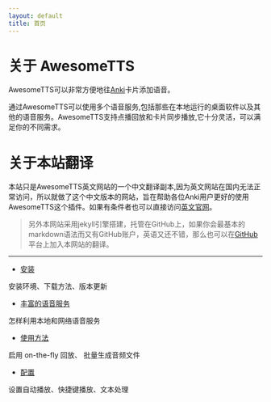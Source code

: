 ```yaml
---
layout: default
title: 首页
---
```


<!--
# About AwesomeTTS

AwesomeTTS makes it easy for language-learners and other students to add speech to their personal Anki card decks.

Several text-to-speech services can be used through AwesomeTTS, including ones that run as desktop software locally on your computer and others that make audio available over the Internet. AwesomeTTS supports both on-demand playback and synchronizing audio files with your card deck, making it flexible enough for different needs.

Both Anki and AwesomeTTS are free and open-source software. You can study the source code, make changes, and contribute back to the community.
-->

# 关于 AwesomeTTS

AwesomeTTS可以非常方便地往[Anki](http://ankisrs.net/docs/manual.html)卡片添加语音。

通过AwesomeTTS可以使用多个语音服务,包括那些在本地运行的桌面软件以及其他的语音服务。AwesomeTTS支持点播回放和卡片同步播放,它十分灵活，可以满足你的不同需求。

<!-- 中文站加的内容 -->

# 关于本站翻译

本站只是AwesomeTTS英文网站的一个中文翻译副本,因为英文网站在国内无法正常访问，所以就做了这个中文版本的网站，旨在帮助各位Anki用户更好的使用AwesomeTTS这个插件。如果有条件者也可以直接访问[英文官网](https://ankiatts.appspot.com/)。

> 另外本网站采用jekyll引擎搭建，托管在GitHub上，如果你会最基本的markdown语法而又有GitHub账户，英语又还不错，那么也可以在[GitHub](https://github.com/ecator/anki-awesome-web-zh)平台上加入本网站的翻译。

---
<!-- 
- Installation

Prerequisites, how to download, keeping up-to-date, alternate versions and methods

- Available Services

How to best take advantage of local software and services over the Internet

- Using the Add-on

Enable on-the-fly playback, mass generate audio files, or add as you go

- Configuration and Tweaking

Set automatic playback, shortcut keys, text handling, MP3 generation, and more

- Contributing to Development

Report bugs, suggest features, submit code, test unreleased versions, rate us
 -->

- [安装](/install.html)

安装环境、下载方法、版本更新

- [丰富的语音服务](/services)

怎样利用本地和网络语音服务

- [使用方法](/usage)

启用 on-the-fly 回放、 批量生成音频文件

- [配置](/config)

设置自动播放、快捷键播放、文本处理